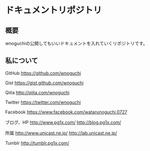 # ドキュメントリポジトリ

## 概要

wnoguchiの公開してもいいドキュメントを入れていくリポジトリです。

## 私について

GitHub
https://github.com/wnoguchi

Gist
https://gist.github.com/wnoguchi

Qiita
http://qiita.com/wnoguchi

Twitter
https://twitter.com/wnoguchi

Facebook
https://www.facebook.com/watarunoguchi.0727

ブログ、HP
http://www.pg1x.com/
http://blog.pg1x.com/

所属
http://www.unicast.ne.jp/
http://lab.unicast.ne.jp/

Tumblr
http://tumblr.pg1x.com/
